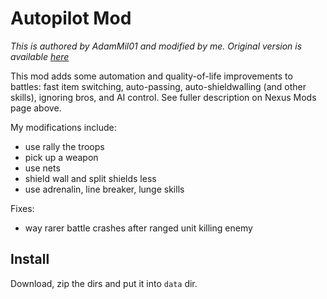 # Autopilot Mod

*This is authored by AdamMil01 and modified by me. Original version is available [here](original)*

This mod adds some automation and quality-of-life improvements to battles: fast item switching, auto-passing, auto-shieldwalling (and other skills), ignoring bros, and AI control. See fuller description on Nexus Mods page above.

My modifications include:

- use rally the troops
- pick up a weapon
- use nets
- shield wall and split shields less
- use adrenalin, line breaker, lunge skills

Fixes:
- way rarer battle crashes after ranged unit killing enemy 


## Install

Download, zip the dirs and put it into `data` dir.


[original]: https://www.nexusmods.com/battlebrothers/mods/62
